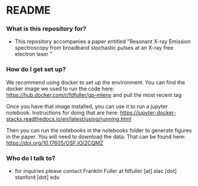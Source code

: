 # README #


### What is this repository for? ###

* This repository accompanies a paper entitled "Resonant X-ray Emission spectroscopy from broadband stochastic pulses at an X-ray free electron laser "

### How do I get set up? ###

We recommend using docker to set up the environment. You can find the docker image we used to run the code here: https://hub.docker.com/r/fdfuller/gp-mlenv
and pull the most recent tag

Once you have that image installed, you can use it to run a jupyter notebook. Instructions for doing that are here:
https://jupyter-docker-stacks.readthedocs.io/en/latest/using/running.html

Then you can run the notebooks in the notebooks folder to generate figures in the paper. You will need to download the data. That can be found here:
https://doi.org/10.17605/OSF.IO/2CQMZ



### Who do I talk to? ###

* for inquiries please contact Franklin Fuller at fdfuller [at] slac [dot] stanford [dot] edu
